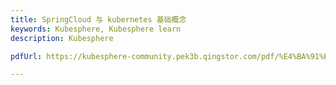 ```yaml
---
title: SpringCloud 与 kubernetes 基础概念
keywords: Kubesphere, Kubesphere learn
description: Kubesphere

pdfUrl: https://kubesphere-community.pek3b.qingstor.com/pdf/%E4%BA%91%E5%8E%9F%E7%94%9F%E5%AE%9E%E6%88%98/Spring%20Cloud%20%2B%20K8s%20%E6%9C%80%E4%BD%B3%E5%AE%9E%E8%B7%B5.pdf

---
```


